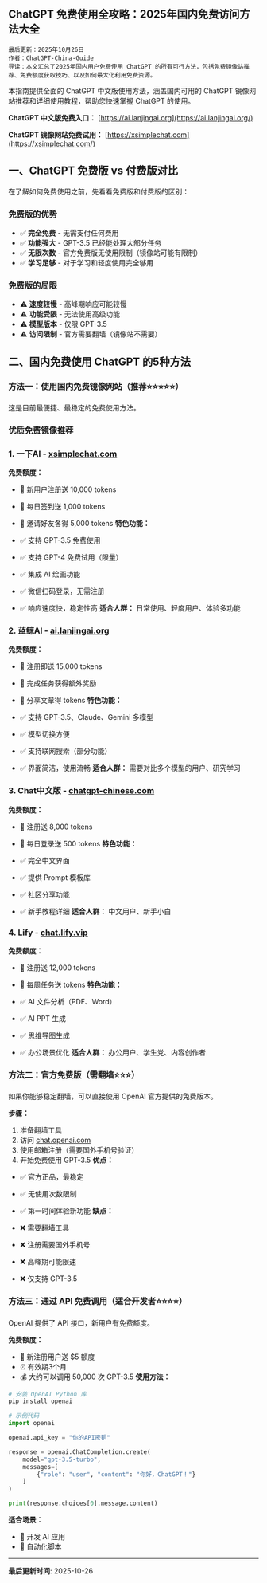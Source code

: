## ChatGPT 免费使用全攻略：2025年国内免费访问方法大全

```plain text
最后更新：2025年10月26日
作者：ChatGPT-China-Guide
导读：本文汇总了2025年国内用户免费使用 ChatGPT 的所有可行方法，包括免费镜像站推荐、免费额度获取技巧、以及如何最大化利用免费资源。

```

本指南提供全面的 ChatGPT 中文版使用方法，涵盖国内可用的 ChatGPT 镜像网站推荐和详细使用教程，帮助您快速掌握 ChatGPT 的使用。

**ChatGPT 中文版免费入口：** [https://ai.lanjingai.org](https://ai.lanjingai.org/)

**ChatGPT 镜像网站免费试用：** [https://xsimplechat.com](https://xsimplechat.com/)

## 一、ChatGPT 免费版 vs 付费版对比

在了解如何免费使用之前，先看看免费版和付费版的区别：

### 免费版的优势

- ✅ **完全免费** - 无需支付任何费用
- ✅ **功能强大** - GPT-3.5 已经能处理大部分任务
- ✅ **无限次数** - 官方免费版无使用限制（镜像站可能有限制）
- ✅ **学习足够** - 对于学习和轻度使用完全够用
### 免费版的局限

- ⚠️ **速度较慢** - 高峰期响应可能较慢
- ⚠️ **功能受限** - 无法使用高级功能
- ⚠️ **模型版本** - 仅限 GPT-3.5
- ⚠️ **访问限制** - 官方需要翻墙（镜像站不需要）
## 二、国内免费使用 ChatGPT 的5种方法

### 方法一：使用国内免费镜像网站（推荐⭐⭐⭐⭐⭐）

这是目前最便捷、最稳定的免费使用方法。

### 优质免费镜像推荐

### 1. 一下AI - [xsimplechat.com](https://xsimplechat.com/)

**免费额度：**

- 🎁 新用户注册送 10,000 tokens
- 🎁 每日签到送 1,000 tokens
- 🎁 邀请好友各得 5,000 tokens
**特色功能：**

- ✅ 支持 GPT-3.5 免费使用
- ✅ 支持 GPT-4 免费试用（限量）
- ✅ 集成 AI 绘画功能
- ✅ 微信扫码登录，无需注册
- ✅ 响应速度快，稳定性高
**适合人群：** 日常使用、轻度用户、体验多功能

### 2. 蓝鲸AI - [ai.lanjingai.org](https://ai.lanjingai.org/)

**免费额度：**

- 🎁 注册即送 15,000 tokens
- 🎁 完成任务获得额外奖励
- 🎁 分享文章得 tokens
**特色功能：**

- ✅ 支持 GPT-3.5、Claude、Gemini 多模型
- ✅ 模型切换方便
- ✅ 支持联网搜索（部分功能）
- ✅ 界面简洁，使用流畅
**适合人群：** 需要对比多个模型的用户、研究学习

### 3. Chat中文版 - [chatgpt-chinese.com](https://www.chatgpt-chinese.com/)

**免费额度：**

- 🎁 注册送 8,000 tokens
- 🎁 每日登录送 500 tokens
**特色功能：**

- ✅ 完全中文界面
- ✅ 提供 Prompt 模板库
- ✅ 社区分享功能
- ✅ 新手教程详细
**适合人群：** 中文用户、新手小白

### 4. Lify - [chat.lify.vip](https://chat.lify.vip/)

**免费额度：**

- 🎁 注册送 12,000 tokens
- 🎁 每周任务送 tokens
**特色功能：**

- ✅ AI 文件分析（PDF、Word）
- ✅ AI PPT 生成
- ✅ 思维导图生成
- ✅ 办公场景优化
**适合人群：** 办公用户、学生党、内容创作者

### 方法二：官方免费版（需翻墙⭐⭐⭐）

如果你能够稳定翻墙，可以直接使用 OpenAI 官方提供的免费版本。

**步骤：**

1. 准备翻墙工具
1. 访问 [chat.openai.com](https://chat.openai.com/)
1. 使用邮箱注册（需要国外手机号验证）
1. 开始免费使用 GPT-3.5
**优点：**

- ✅ 官方正品，最稳定
- ✅ 无使用次数限制
- ✅ 第一时间体验新功能
**缺点：**

- ❌ 需要翻墙工具
- ❌ 注册需要国外手机号
- ❌ 高峰期可能限速
- ❌ 仅支持 GPT-3.5
### 方法三：通过 API 免费调用（适合开发者⭐⭐⭐⭐）

OpenAI 提供了 API 接口，新用户有免费额度。

**免费额度：**

- 🎁 新注册用户送 $5 额度
- ⏰ 有效期3个月
- 💰 大约可以调用 50,000 次 GPT-3.5
**使用方法：**

```python
# 安装 OpenAI Python 库
pip install openai

# 示例代码
import openai

openai.api_key = "你的API密钥"

response = openai.ChatCompletion.create(
    model="gpt-3.5-turbo",
    messages=[
        {"role": "user", "content": "你好，ChatGPT！"}
    ]
)

print(response.choices[0].message.content)

```

**适合场景：**

- 🔧 开发 AI 应用
- 🤖 自动化脚本

---

**最后更新时间**: 2025-10-26
